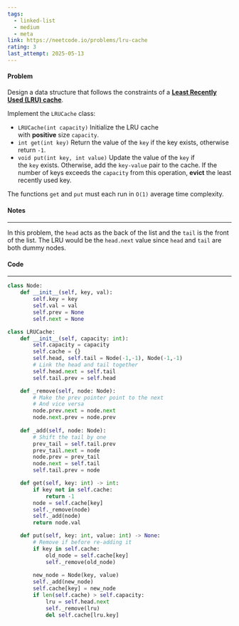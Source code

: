 ```yaml
---
tags:
  - linked-list
  - medium
  - meta
link: https://neetcode.io/problems/lru-cache
rating: 3
last_attempt: 2025-05-13
---
```

#### Problem
Design a data structure that follows the constraints of a **[Least Recently Used (LRU) cache](https://en.wikipedia.org/wiki/Cache_replacement_policies#LRU)**.

Implement the `LRUCache` class:

- `LRUCache(int capacity)` Initialize the LRU cache with **positive** size `capacity`.
- `int get(int key)` Return the value of the `key` if the key exists, otherwise return `-1`.
- `void put(int key, int value)` Update the value of the `key` if the `key` exists. Otherwise, add the `key-value` pair to the cache. If the number of keys exceeds the `capacity` from this operation, **evict** the least recently used key.

The functions `get` and `put` must each run in `O(1)` average time complexity.

#### Notes
---
In this problem, the `head` acts as the back of the list and the `tail` is the front of the list. The LRU would be the `head.next` value since `head` and `tail` are both dummy nodes.

#### Code
---

```python
class Node:
    def __init__(self, key, val):
        self.key = key
        self.val = val
        self.prev = None
        self.next = None

class LRUCache:
    def __init__(self, capacity: int):
        self.capacity = capacity
        self.cache = {}
        self.head, self.tail = Node(-1,-1), Node(-1,-1)
		# Link the head and tail together
        self.head.next = self.tail
        self.tail.prev = self.head

    def _remove(self, node: Node):
		# Make the prev pointer point to the next
		# And vice versa
        node.prev.next = node.next
        node.next.prev = node.prev
    
    def _add(self, node: Node):
		# Shift the tail by one
        prev_tail = self.tail.prev
        prev_tail.next = node
        node.prev = prev_tail
        node.next = self.tail
        self.tail.prev = node

    def get(self, key: int) -> int:
        if key not in self.cache:
            return -1
        node = self.cache[key]
        self._remove(node)
        self._add(node)
        return node.val

    def put(self, key: int, value: int) -> None:
		# Remove if before re-adding it
        if key in self.cache:
            old_node = self.cache[key]
            self._remove(old_node)
        
        new_node = Node(key, value)
        self._add(new_node)
        self.cache[key] = new_node
        if len(self.cache) > self.capacity:
            lru = self.head.next
            self._remove(lru)
            del self.cache[lru.key]
```
